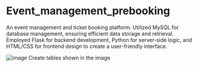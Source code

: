 # Event_management_prebooking
An event management and ticket booking platform. Utilized MySQL for database management, ensuring efficient data storage and retrieval. Employed Flask for backend development, Python for server-side logic, and HTML/CSS for  frontend design to create a user-friendly interface. 

![image](https://github.com/user-attachments/assets/63192524-d84d-413a-aed3-d87abf0118da)
Create tables shown in the image

